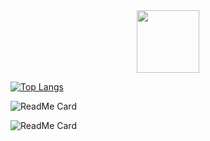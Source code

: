 

<div id="header" align="center">
  <img src="https://media.giphy.com/media/M9gbBd9nbDrOTu1Mqx/giphy.gif" width="100"/>
</div>

[![Top Langs](https://github-readme-stats-git-masterrstaa-rickstaa.vercel.app/api/top-langs/?username=MHFerdous)](https://github.com/MHFerdous/github-readme-stats)

![ReadMe Card](https://github-readme-stats.vercel.app/api/pin/?username=MHFerdous&repo=Crafty_Bay_E-Commerce_Project)

![ReadMe Card](https://github-readme-stats.vercel.app/api/pin/?username=MHFerdous&repo=My_Campus_Project)


